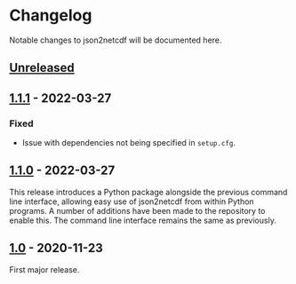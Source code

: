 # Changelog
Notable changes to json2netcdf will be documented here.

## [Unreleased]

## [1.1.1] - 2022-03-27

### Fixed

- Issue with dependencies not being specified in `setup.cfg`.

## [1.1.0] - 2022-03-27

This release introduces a Python package alongside the previous command line interface, allowing easy use of json2netcdf from within Python programs. A number of additions have been made to the repository to enable this. The command line interface remains the same as previously.

## [1.0] - 2020-11-23

First major release.

[Unreleased]: https://github.com/samharrison7/json2netcdf/tree/develop 
[1.1.1]: https://github.com/samharrison7/json2netcdf/tree/1.1.1
[1.1.0]: https://github.com/samharrison7/json2netcdf/tree/1.1.0
[1.0]: https://github.com/samharrison7/json2netcdf/tree/1.0 
